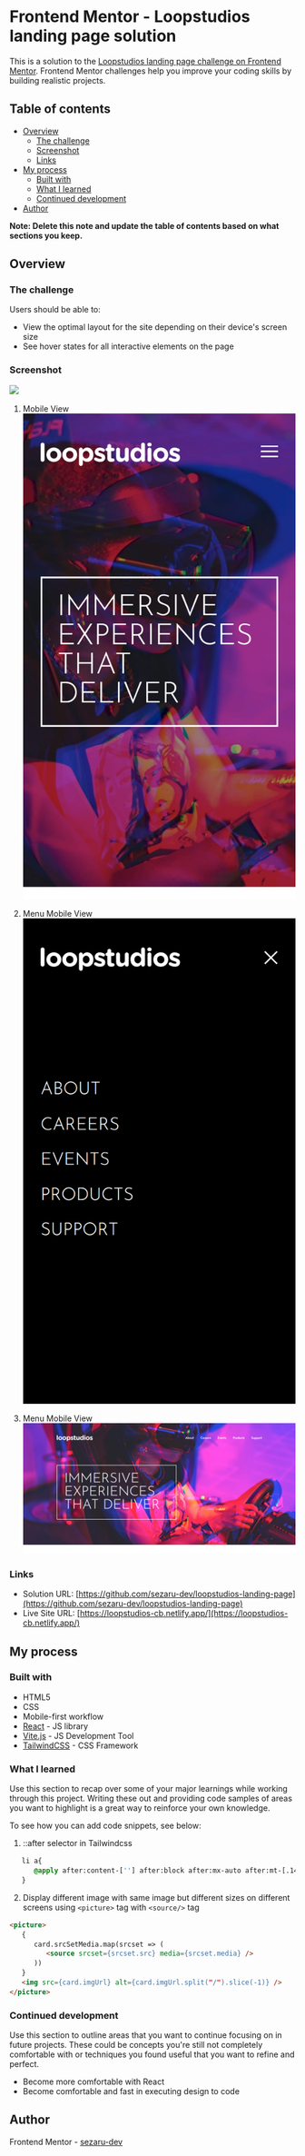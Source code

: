 # Frontend Mentor - Loopstudios landing page solution

This is a solution to the [Loopstudios landing page challenge on Frontend Mentor](https://www.frontendmentor.io/challenges/loopstudios-landing-page-N88J5Onjw). Frontend Mentor challenges help you improve your coding skills by building realistic projects. 

## Table of contents

- [Overview](#overview)
  - [The challenge](#the-challenge)
  - [Screenshot](#screenshot)
  - [Links](#links)
- [My process](#my-process)
  - [Built with](#built-with)
  - [What I learned](#what-i-learned)
  - [Continued development](#continued-development)
- [Author](#author)

**Note: Delete this note and update the table of contents based on what sections you keep.**

## Overview

### The challenge

Users should be able to:

- View the optimal layout for the site depending on their device's screen size
- See hover states for all interactive elements on the page

### Screenshot

![](./screenshot.jpg)

1. Mobile View
![Mobile view](./README-screenshots/sm-screen-view.png "Mobile view")

2. Menu Mobile View
![Mobile view](./README-screenshots/menu-sm-screen-view.png "Mobile view")

3. Menu Mobile View
![Mobile view](./README-screenshots/lg-screen-view.png "Mobile view")


### Links

- Solution URL: [https://github.com/sezaru-dev/loopstudios-landing-page](https://github.com/sezaru-dev/loopstudios-landing-page)
- Live Site URL: [https://loopstudios-cb.netlify.app/](https://loopstudios-cb.netlify.app/)

## My process

### Built with

- HTML5
- CSS
- Mobile-first workflow
- [React](https://reactjs.org/) - JS library
- [Vite.js](https://vitejs.dev/) - JS Development Tool
- [TailwindCSS](https://tailwindcss.com/) - CSS Framework


### What I learned

Use this section to recap over some of your major learnings while working through this project. Writing these out and providing code samples of areas you want to highlight is a great way to reinforce your own knowledge.

To see how you can add code snippets, see below:

1. ::after selector in Tailwindcss
```css
   li a{
      @apply after:content-[''] after:block after:mx-auto after:mt-[.14rem] after:h-[.14rem] after:w-0 after:bg-wht after:transition-all after:ease-in-out after:duration-300  hover:after:w-full
   }
```
2. Display different image with same image but different sizes on different screens using `<picture>` tag with `<source/>` tag
```html
<picture>
   {
      card.srcSetMedia.map(srcset => (
         <source srcset={srcset.src} media={srcset.media} />
      ))
   }
   <img src={card.imgUrl} alt={card.imgUrl.split("/").slice(-1)} />
</picture>
```

### Continued development

Use this section to outline areas that you want to continue focusing on in future projects. These could be concepts you're still not completely comfortable with or techniques you found useful that you want to refine and perfect.

- Become more comfortable with React
- Become comfortable and fast in executing design to code

## Author

Frontend Mentor - [sezaru-dev](https://www.frontendmentor.io/profile/sezaru-dev)

